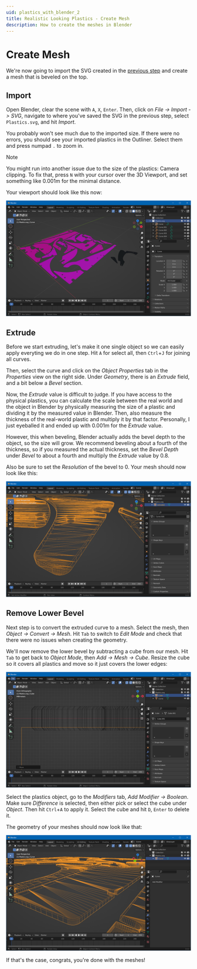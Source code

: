 ```yaml
---
uid: plastics_with_blender_2
title: Realistic Looking Plastics - Create Mesh
description: How to create the meshes in Blender
---
```


# Create Mesh

We're now going to import the SVG created in the [previous step](xref:plastics_with_blender_1) and create a mesh that is beveled on the top.

## Import

Open Blender, clear the scene with `A`, `X`, `Enter`. Then, click on *File -> Import -> SVG*, navigate to where you've saved the SVG in the previous step, select `Plastics.svg`, and hit *Import*.

You probably won't see much due to the imported size. If there were no errors, you should see your imported plastics in the Outliner. Select them and press numpad `.` to zoom in. 

> [!note]
> You might run into another issue due to the size of the plastics: Camera clipping. To fix that, press `N` with your cursor over the 3D Viewport, and set something like 0.001m for the minimal distance.

Your viewport should look like this now:

![2D Outlines](blender-shapes.png)

## Extrude

Before we start extruding, let's make it one single object so we can easily apply everyting we do in one step. Hit `A` for select all, then `Ctrl`+`J` for joining all curves.

Then, select the curve and click on the *Object Properties* tab in the *Properties* view on the right side. Under *Geometry*, there is an *Extrude* field, and a bit below a *Bevel* section.

Now, the *Extrude* value is difficult to judge. If you have access to the physical plastics, you can calculate the scale between the real world and the object in Blender by physically measuring the size of a plastic and dividing it by the measured value in Blender. Then, also measure the thickness of the real-world plastic and multiply it by that factor. Personally, I just eyeballed it and ended up with 0.001m for the *Extrude* value.

However, this when beveling, Blender actually adds the bevel depth to the object, so the size will grow. We recommend beveling about a fourth of the thickness, so if you measured the actual thickness, set the *Bevel Depth* under *Bevel* to about a fourth and multiply the *Extrude* value by 0.8.

Also be sure to set the *Resolution* of the bevel to 0. Your mesh should now look like this:

![Extruded Shapes](blender-extruded.png)

## Remove Lower Bevel

Next step is to convert the extruded curve to a mesh. Select the mesh, then *Object -> Convert -> Mesh*. Hit `Tab` to switch to *Edit Mode* and check that there were no issues when creating the geometry.

We'll now remove the lower bevel by subtracting a cube from our mesh. Hit `Tab` to get back to *Object Mode*, then *Add -> Mesh -> Cube*. Resize the cube so it covers all plastics and move so it just covers the lower edges:

![Cube to remove lower bevel](blender-removing-cube.png)

Select the plastics object, go to the *Modifiers* tab, *Add Modifier -> Boolean*. Make sure *Difference* is selected, then either pick or select the cube under *Object*. Then hit `Ctrl`+`A` to apply it. Select the cube and hit `D`, `Enter` to delete it.

The geometry of your meshes should now look like that:

![No more lower bevel](blender-no-lower-bevel.png)

If that's the case, congrats, you're done with the meshes!